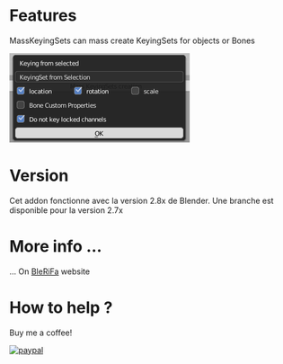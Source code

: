 # Features

MassKeyingSets can mass create KeyingSets for objects or Bones  

![MassKeyingSets](doc/popup_bones.png)

# Version
Cet addon fonctionne avec la version 2.8x de Blender. Une branche est disponible pour la version 2.7x

# More info ...
... On [BleRiFa](http://blerifa.com/tools/MassKeyingSets/) website

# How to help ?
Buy me a coffee!  

[![paypal](https://www.paypalobjects.com/en_US/i/btn/btn_donateCC_LG.gif)](https://www.paypal.com/cgi-bin/webscr?cmd=_s-xclick&hosted_button_id=VTKPLVRP3VV7J)

